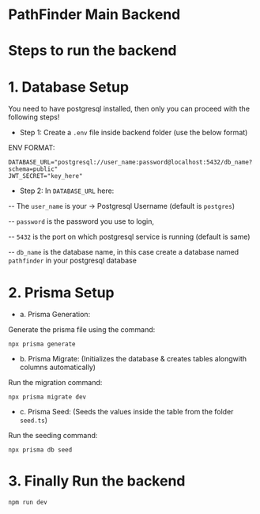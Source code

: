 # PathFinder Main Backend

# Steps to run the backend

# 1. Database Setup

You need to have postgresql installed, then only you can proceed with the following steps!

- Step 1: Create a `.env` file inside backend folder (use the below format)

ENV FORMAT:


```
DATABASE_URL="postgresql://user_name:password@localhost:5432/db_name?schema=public"
JWT_SECRET="key_here"
```


- Step 2: In `DATABASE_URL` here:

-- The `user_name` is your -> Postgresql Username (default is `postgres`)

-- `password` is the password you use to login, 

-- `5432` is the port on which postgresql service is running (default is same)

-- `db_name` is the database name, in this case create a database named ```pathfinder``` in your postgresql database


# 2. Prisma Setup


- a. Prisma Generation: 


Generate the prisma file using the command: 
```
npx prisma generate
```


- b. Prisma Migrate: (Initializes the database & creates tables alongwith columns automatically)


Run the migration command: 
```
npx prisma migrate dev
```


- c. Prisma Seed: (Seeds the values inside the table from the folder `seed.ts`)


Run the seeding command: 
```
npx prisma db seed
```


# 3. Finally Run the backend


```
npm run dev
```